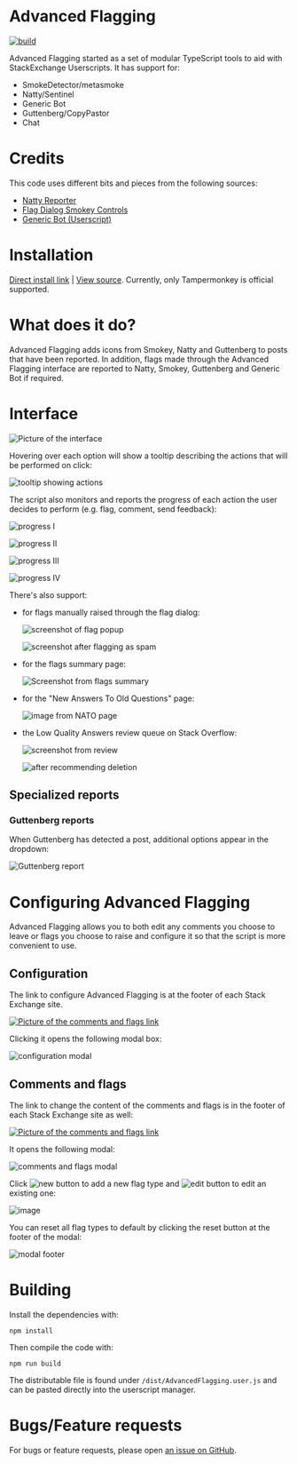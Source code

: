# Advanced Flagging

[![build](https://github.com/SOBotics/AdvancedFlagging/actions/workflows/nodejs.yml/badge.svg)](https://github.com/SOBotics/AdvancedFlagging/actions/workflows/nodejs.yml)

Advanced Flagging started as a set of modular TypeScript tools to aid with StackExchange Userscripts. It has support for:

- SmokeDetector/metasmoke
- Natty/Sentinel
- Generic Bot
- Guttenberg/CopyPastor
- Chat

# Credits

This code uses different bits and pieces from the following sources:

- [Natty Reporter](https://github.com/SOBotics/Userscripts/blob/master/Natty/NattyReporter.user.js)
- [Flag Dialog Smokey Controls](https://github.com/Charcoal-SE/userscripts/blob/master/fdsc/fdsc.user.js)
- [Generic Bot (Userscript)](https://stackapps.com/questions/7337)

# Installation

[Direct install link](https://github.com/SOBotics/AdvancedFlagging/raw/master/dist/AdvancedFlagging.user.js) | [View source](https://github.com/SOBotics/AdvancedFlagging/blob/master/dist/AdvancedFlagging.user.js). Currently, only Tampermonkey is official supported.

# What does it do?

Advanced Flagging adds icons from Smokey, Natty and Guttenberg to posts that have been reported. In addition, flags made through the Advanced Flagging interface are reported to Natty, Smokey, Guttenberg and Generic Bot if required.

# Interface

![Picture of the interface](https://github.com/SOBotics/AdvancedFlagging/assets/38133098/fdf4bc24-0fce-40ea-8634-179b7b997cc3)

Hovering over each option will show a tooltip describing the actions that will be performed on click:

![tooltip showing actions](https://github.com/SOBotics/AdvancedFlagging/assets/38133098/d2cade2e-16d4-4e03-8b74-29bc5f248603)

The script also monitors and reports the progress of each action the user decides to perform (e.g. flag, comment, send feedback):

![progress I](https://github.com/SOBotics/AdvancedFlagging/assets/38133098/99b8f734-3ce0-460b-8e6e-d0eedf3f8378)

![progress II](https://github.com/SOBotics/AdvancedFlagging/assets/38133098/f8799cc9-f7ba-4b2b-89bb-71ef990e6c53)

![progress III](https://github.com/SOBotics/AdvancedFlagging/assets/38133098/2073b3fb-3a94-481f-8407-c917db5c6ef3)

![progress IV](https://github.com/SOBotics/AdvancedFlagging/assets/38133098/60cf3e3f-3cbc-479f-82e4-0c33199f68b1)

There's also support:

- for flags manually raised through the flag dialog:

  ![screenshot of flag popup](https://github.com/SOBotics/AdvancedFlagging/assets/38133098/008543b3-fe1b-49d5-ae39-4fc0d2a31f84)

  ![screenshot after flagging as spam](https://github.com/SOBotics/AdvancedFlagging/assets/38133098/2555d065-251f-48eb-91c5-940a6cdde2f9)


- for the flags summary page:

  ![Screenshot from flags summary](https://github.com/SOBotics/AdvancedFlagging/assets/38133098/a960269c-76ed-4cd3-bc08-7497b3ca1955)

- for the "New Answers To Old Questions" page:

  ![image from NATO page](https://github.com/SOBotics/AdvancedFlagging/assets/38133098/bff8962e-f5f8-4cc8-971f-6531fbc2e0b4)

- the Low Quality Answers review queue on Stack Overflow:

  ![screenshot from review](https://github.com/SOBotics/AdvancedFlagging/assets/38133098/c1590c09-5959-4050-9163-bbc6f02cbf3a)

  ![after recommending deletion](https://github.com/SOBotics/AdvancedFlagging/assets/38133098/2ecb7597-dd5f-4338-9a15-96f7d6d8effe)

## Specialized reports

### Guttenberg reports

When Guttenberg has detected a post, additional options appear in the dropdown:

![Guttenberg report](https://github.com/SOBotics/AdvancedFlagging/assets/38133098/98d13798-7185-45aa-9a25-6b2f93126c2f)

# Configuring Advanced Flagging

Advanced Flagging allows you to both edit any comments you choose to leave or flags you choose to raise and configure it so that the script is more convenient to use.

## Configuration

The link to configure Advanced Flagging is at the footer of each Stack Exchange site.

[![Picture of the comments and flags link](https://github.com/user-attachments/assets/8c52593c-f14c-4714-92d9-801d28d032dc)](https://github.com/user-attachments/assets/8c52593c-f14c-4714-92d9-801d28d032dc)

Clicking it opens the following modal box:

![configuration modal](https://github.com/user-attachments/assets/0df06951-80cd-4e78-9ccf-c503a3014a32)

## Comments and flags

The link to change the content of the comments and flags is in the footer of each Stack Exchange site as well:

[![Picture of the comments and flags link](https://github.com/user-attachments/assets/8c52593c-f14c-4714-92d9-801d28d032dc)](https://github.com/user-attachments/assets/8c52593c-f14c-4714-92d9-801d28d032dc)

It opens the following modal:

![comments and flags modal](https://github.com/user-attachments/assets/4b0393ab-a5f0-4302-88fd-66adb023d721)

Click ![new button](https://github.com/SOBotics/AdvancedFlagging/assets/38133098/5d91c4ed-1cd5-44aa-b5e2-cee67b85d92f) to add a new flag type and ![edit button](https://github.com/SOBotics/AdvancedFlagging/assets/38133098/5d18d32d-e488-4e9c-a2e4-a5a558407996) to edit an existing one:

![image](https://github.com/SOBotics/AdvancedFlagging/assets/38133098/aa278d77-fe56-4be5-bb9a-a9044d523043)

You can reset all flag types to default by clicking the reset button at the footer of the modal:

![modal footer](https://github.com/SOBotics/AdvancedFlagging/assets/38133098/a130092e-3965-4656-8e4a-8a17e36bf570)

# Building

Install the dependencies with:

    npm install

Then compile the code with:

    npm run build
    
The distributable file is found under `/dist/AdvancedFlagging.user.js` and can be pasted directly into the userscript manager.

# Bugs/Feature requests

For bugs or feature requests, please open [an issue on GitHub](https://github.com/SOBotics/AdvancedFlagging/issues/new).
